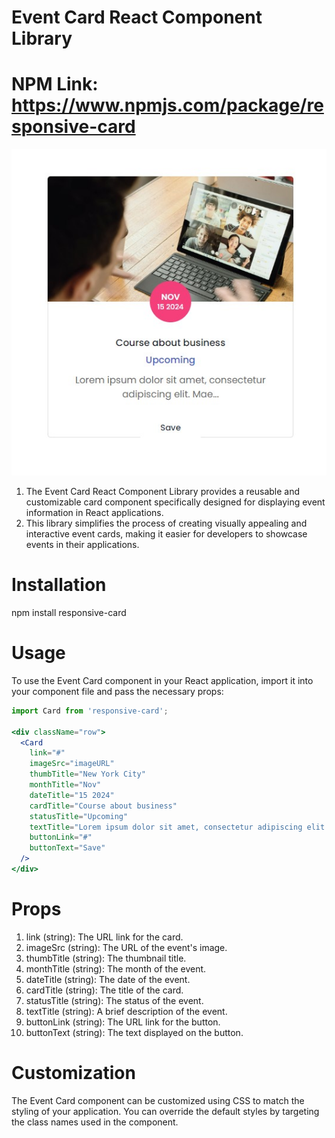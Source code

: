 # Event Card React Component Library

# NPM Link: https://www.npmjs.com/package/responsive-card

![Alt text](https://github.com/Kastriot78/responsive-card-component/blob/main/Screenshot_3.jpg)

1. The Event Card React Component Library provides a reusable and customizable card component specifically designed for displaying event information in React applications. 
2. This library simplifies the process of creating visually appealing and interactive event cards, making it easier for developers to showcase events in their applications.

# Installation
npm install responsive-card  

# Usage
To use the Event Card component in your React application, import it into your component file and pass the necessary props:

```jsx
import Card from 'responsive-card';

<div className="row">
  <Card
    link="#"
    imageSrc="imageURL"
    thumbTitle="New York City"
    monthTitle="Nov"
    dateTitle="15 2024"
    cardTitle="Course about business"
    statusTitle="Upcoming"
    textTitle="Lorem ipsum dolor sit amet, consectetur adipiscing elit. Mae..."
    buttonLink="#"
    buttonText="Save"
  />
</div>
```

# Props
1. link (string): The URL link for the card.
2. imageSrc (string): The URL of the event's image.
3. thumbTitle (string): The thumbnail title.
4. monthTitle (string): The month of the event.
5. dateTitle (string): The date of the event.
6. cardTitle (string): The title of the card.
7. statusTitle (string): The status of the event.
8. textTitle (string): A brief description of the event.
9. buttonLink (string): The URL link for the button.
10. buttonText (string): The text displayed on the button.

# Customization
The Event Card component can be customized using CSS to match the styling of your application. You can override the default styles by targeting the class names used in the component.
